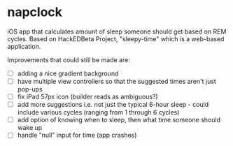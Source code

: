 # napclock

iOS app that calculates amount of sleep someone should get based on REM cycles. Based on HackEDBeta Project, "sleepy-time" which is a web-based application.

Improvements that could still be made are:
- [ ] adding a nice gradient background
- [ ] have multiple view controllers so that the suggested times aren't just pop-ups
- [ ] fix iPad 57px icon (builder reads as ambiguous?)
- [ ] add more suggestions i.e. not just the typical 6-hour sleep
      - could include various cycles (ranging from 1 through 6 cycles)
- [ ] add option of knowing when to sleep, then what time someone should wake up
- [ ] handle "null" input for time (app crashes)
